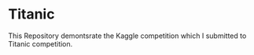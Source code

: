 # Titanic

This Repository demontsrate the Kaggle competition which I submitted to Titanic competition.
